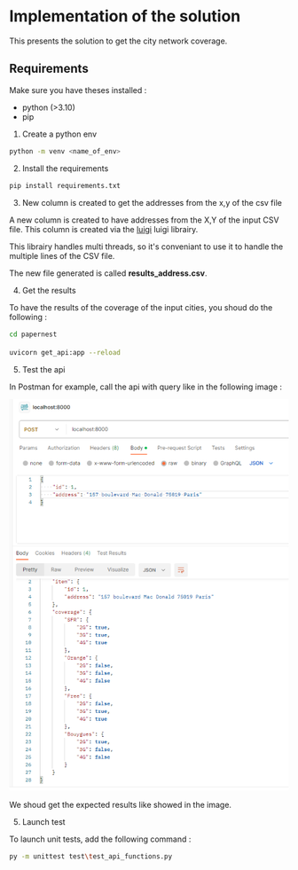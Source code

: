 # Implementation of the solution

This presents the solution to get the city network coverage.

## Requirements
Make sure you have theses installed :
- python (>3.10)
-  pip

1. Create a python env
```bash
python -m venv <name_of_env>
```

2. Install the requirements
```bash
pip install requirements.txt
```

3. New column is created to get the addresses from the x,y of the csv file

A new column is created to have addresses from the X,Y of the input CSV file. This column is created via the [luigi](https://github.com/spotify/luigi) luigi librairy.

This librairy handles multi threads, so it's conveniant to use it to handle the multiple lines of the CSV file.

The new file generated is called **results_address.csv**.

4. Get the results

To have the results of the coverage of the input cities, you shoud do the following :
```bash
cd papernest

uvicorn get_api:app --reload
```

5. Test the api

In Postman for example, call the api with query like in the following image : 

![image info](img/api_fastapi.png)

We shoud get the expected results like showed in the image.


5. Launch test

To launch unit tests, add the following command :

```bash
py -m unittest test\test_api_functions.py
```